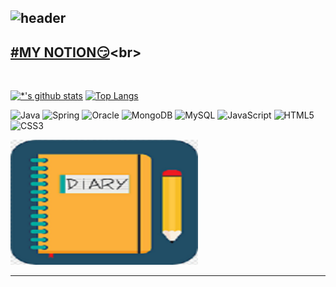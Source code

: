 ![header](https://capsule-render.vercel.app/api?type=egg&color=auto&height=300&section=header&text=Hi%20there👋&fontSize=90)<br>
---
[**#MY NOTION**:smirk:]([https://www.notion.so/jaymon/7123658d21c84f7bbf29d7f74b0ca0e1?v=06c3319bdc7a43e9b43fed47cb8288ea&pvs=4](https://jaymon.notion.site/5d627e64dba34e4b8273d883703c579a))<br>
---
<br>

[![*'s github stats](https://github-readme-stats.vercel.app/api?username=JayMon0327&show_icons=true&theme=radical)](https://github.com/JayMon0327)
[![Top Langs](https://github-readme-stats.vercel.app/api/top-langs/?username=JayMon0327&layout=compact)](https://github.com/JayMon0327/github-readme-stats)

![Java](https://img.shields.io/badge/java-%23ED8B00.svg?style=for-the-badge&logo=java&logoColor=white)
![Spring](https://img.shields.io/badge/-Spring-6DB33F?style=for-the-badge&logo=Spring&logoColor=white)
![Oracle](https://img.shields.io/badge/Oracle-F80000?style=for-the-badge&logo=oracle&logoColor=white)
![MongoDB](https://img.shields.io/badge/MongoDB-%234ea94b.svg?style=for-the-badge&logo=mongodb&logoColor=white)
![MySQL](https://img.shields.io/badge/mysql-%2300f.svg?style=for-the-badge&logo=mysql&logoColor=white)
![JavaScript](https://img.shields.io/badge/javascript-%23323330.svg?style=for-the-badge&logo=javascript&logoColor=%23F7DF1E)
![HTML5](https://img.shields.io/badge/html5-%23E34F26.svg?style=for-the-badge&logo=html5&logoColor=white)
![CSS3](https://img.shields.io/badge/css3-%231572B6.svg?style=for-the-badge&logo=css3&logoColor=white)

<img src='images/diary.png' width=300 height=200> </img>
<!--이미지는 찾아보기-->
---
<!--https://github.com/Ileriayo/markdown-badges 뱃지찾기깃허브 -->



